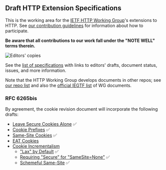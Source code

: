## Draft HTTP Extension Specifications

This is the working area for the [IETF HTTP Working Group](https://httpwg.org/)'s extensions to HTTP. See [our contribution guidelines](CONTRIBUTING.md) for information about how to participate.

**Be aware that all contributions to our work fall under the "NOTE WELL" terms therein.**

![Editors' copies](https://github.com/httpwg/http-extensions/workflows/Update%20Editor's%20Copy/badge.svg)

See the [list of specifications](https://httpwg.org/http-extensions/) with links to editors' drafts, document status, issues, and more information.

Note that the HTTP Working Group develops documents in other repos; see [our repo list](https://github.com/httpwg/) and also the [official IEGTF list](https://datatracker.ietf.org/wg/httpbis/documents/) of WG documents.



### RFC 6265bis

By agreement, the cookie revision document will incorporate the following drafts:

* [Leave Secure Cookies Alone](https://datatracker.ietf.org/doc/html/draft-ietf-httpbis-cookie-alone) ✅
* [Cookie Prefixes](https://datatracker.ietf.org/doc/html/draft-ietf-httpbis-cookie-prefixes) ✅
* [Same-Site Cookies](https://datatracker.ietf.org/doc/html/draft-ietf-httpbis-cookie-same-site) ✅
* [EAT Cookies](https://datatracker.ietf.org/doc/html/draft-thomson-http-omnomnom)
* [Cookie Incrementalism](https://datatracker.ietf.org/doc/html/draft-west-cookie-incrementalism)
  *  ["Lax" by Default](https://datatracker.ietf.org/doc/html/draft-west-cookie-incrementalism-01#section-3.1) ✅
  *  [Requiring "Secure" for "SameSite=None"](https://datatracker.ietf.org/doc/html/draft-west-cookie-incrementalism-01#section-3.2) ✅
  *  [Schemeful Same-Site](https://datatracker.ietf.org/doc/html/draft-west-cookie-incrementalism-01#section-3.3) ✅

